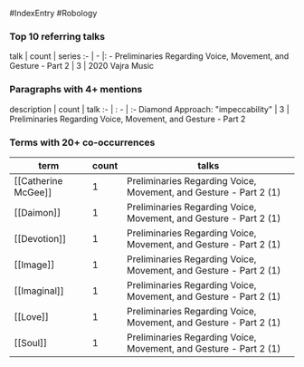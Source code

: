 #IndexEntry #Robology

### Top 10 referring talks
talk | count | series
:- | - |: -
<a data-href="Preliminaries Regarding Voice, Movement, and Gesture - Part 2" class="internal-link">Preliminaries Regarding Voice, Movement, and Gesture - Part 2</a> | 3 | <a data-href="2020 Vajra Music" class="internal-link">2020 Vajra Music</a>

### Paragraphs with 4+ mentions
description | count | talk
:- | : - | :-
<a aria-label-position="top" aria-label="Preliminaries Regarding Voice, Movement, and Gesture - Part 2 > Diamond Approach impeccability" data-href="Preliminaries Regarding Voice, Movement, and Gesture - Part 2#Diamond Approach impeccability" class="internal-link">Diamond Approach: &quot;impeccability&quot;</a> | 3 | <a data-href="Preliminaries Regarding Voice, Movement, and Gesture - Part 2" class="internal-link">Preliminaries Regarding Voice, Movement, and Gesture - Part 2</a>

### Terms with 20+ co-occurrences
term | count | talks
-|-|-
[[Catherine McGee]] | 1 | <span class="counts"><a data-href="Preliminaries Regarding Voice, Movement, and Gesture - Part 2" class="internal-link">Preliminaries Regarding Voice, Movement, and Gesture - Part 2</a> (1)</span> 
[[Daimon]] | 1 | <span class="counts"><a data-href="Preliminaries Regarding Voice, Movement, and Gesture - Part 2" class="internal-link">Preliminaries Regarding Voice, Movement, and Gesture - Part 2</a> (1)</span> 
[[Devotion]] | 1 | <span class="counts"><a data-href="Preliminaries Regarding Voice, Movement, and Gesture - Part 2" class="internal-link">Preliminaries Regarding Voice, Movement, and Gesture - Part 2</a> (1)</span> 
[[Image]] | 1 | <span class="counts"><a data-href="Preliminaries Regarding Voice, Movement, and Gesture - Part 2" class="internal-link">Preliminaries Regarding Voice, Movement, and Gesture - Part 2</a> (1)</span> 
[[Imaginal]] | 1 | <span class="counts"><a data-href="Preliminaries Regarding Voice, Movement, and Gesture - Part 2" class="internal-link">Preliminaries Regarding Voice, Movement, and Gesture - Part 2</a> (1)</span> 
[[Love]] | 1 | <span class="counts"><a data-href="Preliminaries Regarding Voice, Movement, and Gesture - Part 2" class="internal-link">Preliminaries Regarding Voice, Movement, and Gesture - Part 2</a> (1)</span> 
[[Soul]] | 1 | <span class="counts"><a data-href="Preliminaries Regarding Voice, Movement, and Gesture - Part 2" class="internal-link">Preliminaries Regarding Voice, Movement, and Gesture - Part 2</a> (1)</span> 

